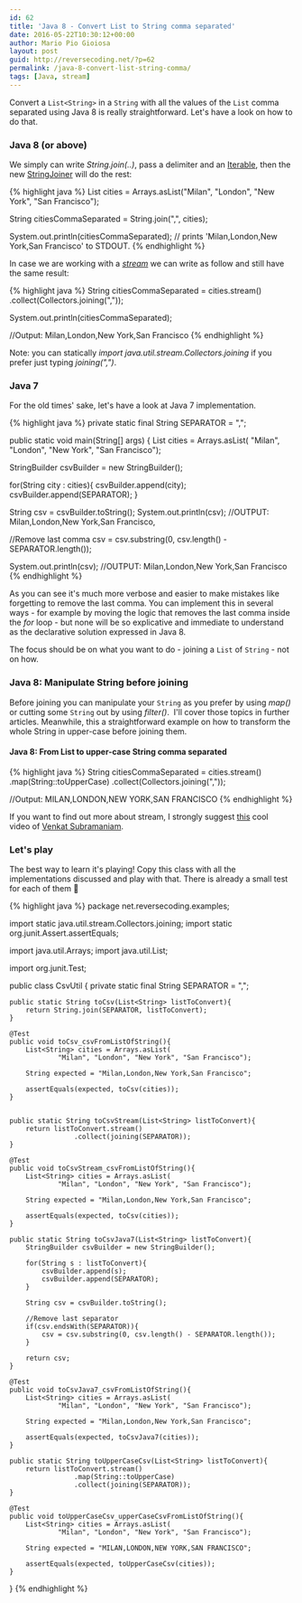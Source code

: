 ```yaml
---
id: 62
title: 'Java 8 - Convert List to String comma separated'
date: 2016-05-22T10:30:12+00:00
author: Mario Pio Gioiosa
layout: post
guid: http://reversecoding.net/?p=62
permalink: /java-8-convert-list-string-comma/
tags: [Java, stream]
---
```

Convert a `List<String>` in a `String` with all the values of the `List` comma separated using Java 8 is really straightforward.
Let's have a look on how to do that.

### Java 8 (or above)
We simply can write _String.join(..)_, pass a delimiter and an [Iterable](https://docs.oracle.com/javase/8/docs/api/java/lang/Iterable.html), then the new [StringJoiner](https://docs.oracle.com/javase/8/docs/api/java/util/StringJoiner.html) will do the rest:

{% highlight java %}
List<String> cities = Arrays.asList("Milan",
                                    "London",
                                    "New York",
                                    "San Francisco");

String citiesCommaSeparated = String.join(",", cities);

System.out.println(citiesCommaSeparated);
// prints 'Milan,London,New York,San Francisco' to STDOUT.
{% endhighlight %}

In case we are working with a _[stream](https://docs.oracle.com/javase/8/docs/api/java/util/stream/package-summary.html)_ we can write as follow and still have the same result:

{% highlight java %}
String citiesCommaSeparated = cities.stream()
                                    .collect(Collectors.joining(","));

System.out.println(citiesCommaSeparated);

//Output: Milan,London,New York,San Francisco
{% endhighlight %}


Note: you can statically *import java.util.stream.Collectors.joining* if you prefer just typing *joining(",")*.

### Java 7
For the old times' sake, let's have a look at Java 7 implementation.

{% highlight java %}
private static final String SEPARATOR = ",";

public static void main(String[] args) {
  List<String> cities = Arrays.asList(
                                "Milan",
                                "London",
                                "New York",
                                "San Francisco");

  StringBuilder csvBuilder = new StringBuilder();

  for(String city : cities){
    csvBuilder.append(city);
    csvBuilder.append(SEPARATOR);
  }

  String csv = csvBuilder.toString();
  System.out.println(csv);
  //OUTPUT: Milan,London,New York,San Francisco,

  //Remove last comma
  csv = csv.substring(0, csv.length() - SEPARATOR.length());

  System.out.println(csv);
  //OUTPUT: Milan,London,New York,San Francisco
{% endhighlight %}


As you can see it's much more verbose and easier to make mistakes like forgetting to remove the last comma. You can implement this in several ways - for example by moving the logic that removes the last comma inside the *for* loop - but none will be so explicative and immediate to understand as the declarative solution expressed in Java 8.

The focus should be on what you want to do - joining a `List` of `String` - not on how.

### Java 8: Manipulate String before joining
Before joining you can manipulate your `String` as you prefer by using *map()* or cutting some `String` out by using *filter()*.  I'll cover those topics in further articles. Meanwhile, this a straightforward example on how to transform the whole String in upper-case before joining them.

#### Java 8: From List to upper-case String comma separated
{% highlight java %}
String citiesCommaSeparated = cities.stream()
                                    .map(String::toUpperCase)
                                    .collect(Collectors.joining(","));

//Output: MILAN,LONDON,NEW YORK,SAN FRANCISCO
{% endhighlight %}

If you want to find out more about stream, I strongly suggest [this](https://vimeo.com/124034512) cool video of [Venkat Subramaniam](https://twitter.com/venkat_s).

### Let's play

The best way to learn it's playing! Copy this class with all the implementations discussed and play with that. There is already a small test for each of them 🙂

{% highlight java %}
package net.reversecoding.examples;

import static java.util.stream.Collectors.joining;
import static org.junit.Assert.assertEquals;

import java.util.Arrays;
import java.util.List;

import org.junit.Test;

public class CsvUtil {
    private static final String SEPARATOR = ",";

    public static String toCsv(List<String> listToConvert){
        return String.join(SEPARATOR, listToConvert);
    }

    @Test
    public void toCsv_csvFromListOfString(){
        List<String> cities = Arrays.asList(
                "Milan", "London", "New York", "San Francisco");

        String expected = "Milan,London,New York,San Francisco";

        assertEquals(expected, toCsv(cities));
    }


    public static String toCsvStream(List<String> listToConvert){
        return listToConvert.stream()
                    .collect(joining(SEPARATOR));
    }

    @Test
    public void toCsvStream_csvFromListOfString(){
        List<String> cities = Arrays.asList(
                "Milan", "London", "New York", "San Francisco");

        String expected = "Milan,London,New York,San Francisco";

        assertEquals(expected, toCsv(cities));
    }

    public static String toCsvJava7(List<String> listToConvert){
        StringBuilder csvBuilder = new StringBuilder();

        for(String s : listToConvert){
            csvBuilder.append(s);
            csvBuilder.append(SEPARATOR);
        }

        String csv = csvBuilder.toString();

        //Remove last separator
        if(csv.endsWith(SEPARATOR)){
            csv = csv.substring(0, csv.length() - SEPARATOR.length());
        }

        return csv;
    }

    @Test
    public void toCsvJava7_csvFromListOfString(){
        List<String> cities = Arrays.asList(
                "Milan", "London", "New York", "San Francisco");

        String expected = "Milan,London,New York,San Francisco";

        assertEquals(expected, toCsvJava7(cities));
    }

    public static String toUpperCaseCsv(List<String> listToConvert){
        return listToConvert.stream()
                    .map(String::toUpperCase)
                    .collect(joining(SEPARATOR));
    }

    @Test
    public void toUpperCaseCsv_upperCaseCsvFromListOfString(){
        List<String> cities = Arrays.asList(
                "Milan", "London", "New York", "San Francisco");

        String expected = "MILAN,LONDON,NEW YORK,SAN FRANCISCO";

        assertEquals(expected, toUpperCaseCsv(cities));
    }
}
{% endhighlight %}